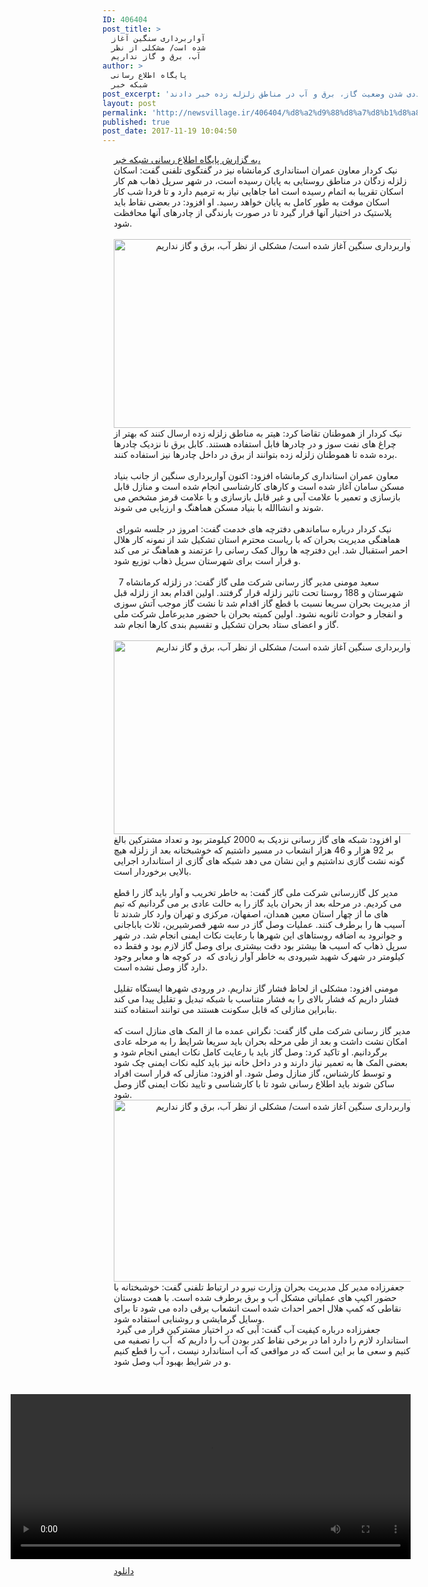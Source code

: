 ```yaml
---
ID: 406404
post_title: >
  آواربرداری سنگین آغاز
  شده است/ مشکلی از نظر
  آب، برق و گاز نداریم
author: >
  پایگاه اطلاع رسانی
  شبکه خبر
post_excerpt: 'معاون عمران استانداری کرمانشاه گفت: اسکان موقت در مناطق روستایی به پایان رسیده و بنیاد مسکن کار آواربرداری سنگین را آغاز کرده است. مدیرکل گاز رسانی شرکت ملی گاز و مدیل کل مدیریت بحران وزارت نیرو نیز از عاددی شدن وضعیت گاز، برق و آب در مناطق زلزله زده خبر دادند.'
layout: post
permalink: 'http://newsvillage.ir/406404/%d8%a2%d9%88%d8%a7%d8%b1%d8%a8%d8%b1%d8%af%d8%a7%d8%b1%db%8c-%d8%b3%d9%86%da%af%db%8c%d9%86-%d8%a2%d8%ba%d8%a7%d8%b2-%d8%b4%d8%af%d9%87-%d8%a7%d8%b3%d8%aa-%d9%85%d8%b4%da%a9%d9%84%db%8c-%d8%a7%d8%b2/'
published: true
post_date: 2017-11-19 10:04:50
---
```

<div><div class="body col-xs-36" style="padding-left:18px; padding-right: 11px;"> 		 			<a href="http://www.irinn.ir/" class="irinn_link">&#1576;&#1607; &#1711;&#1586;&#1575;&#1585;&#1588; &#1662;&#1575;&#1740;&#1711;&#1575;&#1607; &#1575;&#1591;&#1604;&#1575;&#1593; &#1585;&#1587;&#1575;&#1606;&#1740; &#1588;&#1576;&#1705;&#1607; &#1582;&#1576;&#1585;&#1548;</a> 		 		<div><div>&#1606;&#1740;&#1705; &#1705;&#1585;&#1583;&#1575;&#1585; &#1605;&#1593;&#1575;&#1608;&#1606; &#1593;&#1605;&#1585;&#1575;&#1606; &#1575;&#1587;&#1578;&#1575;&#1606;&#1583;&#1575;&#1585;&#1740; &#1705;&#1585;&#1605;&#1575;&#1606;&#1588;&#1575;&#1607; &#1606;&#1740;&#1586; &#1583;&#1585; &#1711;&#1601;&#1578;&#1711;&#1608;&#1740; &#1578;&#1604;&#1601;&#1606;&#1740; &#1711;&#1601;&#1578;: 
&#1575;&#1587;&#1705;&#1575;&#1606; &#1586;&#1604;&#1586;&#1604;&#1607; &#1586;&#1583;&#1711;&#1575;&#1606; &#1583;&#1585; &#1605;&#1606;&#1575;&#1591;&#1602; &#1585;&#1608;&#1587;&#1578;&#1575;&#1740;&#1740; &#1576;&#1607; &#1662;&#1575;&#1740;&#1575;&#1606; &#1585;&#1587;&#1740;&#1583;&#1607; &#1575;&#1587;&#1578;&#1548; &#1583;&#1585; &#1588;&#1607;&#1585; &#1587;&#1585;&#1662;&#1604; &#1584;&#1607;&#1575;&#1576; 
&#1607;&#1605; &#1705;&#1575;&#1585; &#1575;&#1587;&#1705;&#1575;&#1606; &#1578;&#1602;&#1585;&#1740;&#1576;&#1575; &#1576;&#1607; &#1575;&#1578;&#1605;&#1575;&#1605; &#1585;&#1587;&#1740;&#1583;&#1607; &#1575;&#1587;&#1578; &#1575;&#1605;&#1575; &#1580;&#1575;&#1607;&#1575;&#1740;&#1740; &#1606;&#1740;&#1575;&#1586; &#1576;&#1607; &#1578;&#1585;&#1605;&#1740;&#1605; &#1583;&#1575;&#1585;&#1583; &#1608; 
&#1578;&#1575; &#1601;&#1585;&#1583;&#1575; &#1588;&#1576; &#1705;&#1575;&#1585; &#1575;&#1587;&#1705;&#1575;&#1606; &#1605;&#1608;&#1602;&#1578; &#1576;&#1607; &#1591;&#1608;&#1585; &#1705;&#1575;&#1605;&#1604; &#1576;&#1607; &#1662;&#1575;&#1740;&#1575;&#1606; &#1582;&#1608;&#1575;&#1607;&#1583; &#1585;&#1587;&#1740;&#1583;. &#1575;&#1608; &#1575;&#1601;&#1586;&#1608;&#1583;: &#1583;&#1585; 
&#1576;&#1593;&#1590;&#1740; &#1606;&#1602;&#1575;&#1591; &#1576;&#1575;&#1740;&#1583; &#1662;&#1604;&#1575;&#1587;&#1578;&#1740;&#1705; &#1583;&#1585; &#1575;&#1582;&#1578;&#1740;&#1575;&#1585; &#1570;&#1606;&#1607;&#1575; &#1602;&#1585;&#1575;&#1585; &#1711;&#1740;&#1585;&#1583; &#1578;&#1575; &#1583;&#1585; &#1589;&#1608;&#1585;&#1578; &#1576;&#1575;&#1585;&#1606;&#1583;&#1711;&#1740; &#1575;&#1586; 
&#1670;&#1575;&#1583;&#1585;&#1607;&#1575;&#1740; &#1570;&#1606;&#1607;&#1575; &#1605;&#1581;&#1575;&#1601;&#1592;&#1578; &#1588;&#1608;&#1583;.</div><div align="center">&nbsp;<img style="border: medium none;" alt="&#1570;&#1608;&#1575;&#1585;&#1576;&#1585;&#1583;&#1575;&#1585;&#1740; &#1587;&#1606;&#1711;&#1740;&#1606; &#1570;&#1594;&#1575;&#1586; &#1588;&#1583;&#1607; &#1575;&#1587;&#1578;/ &#1605;&#1588;&#1705;&#1604;&#1740; &#1575;&#1586; &#1606;&#1592;&#1585; &#1570;&#1576;&#1548; &#1576;&#1585;&#1602; &#1608; &#1711;&#1575;&#1586; &#1606;&#1583;&#1575;&#1585;&#1740;&#1605;" title="&#1570;&#1608;&#1575;&#1585;&#1576;&#1585;&#1583;&#1575;&#1585;&#1740; &#1587;&#1606;&#1711;&#1740;&#1606; &#1570;&#1594;&#1575;&#1586; &#1588;&#1583;&#1607; &#1575;&#1587;&#1578;/ &#1605;&#1588;&#1705;&#1604;&#1740; &#1575;&#1586; &#1606;&#1592;&#1585; &#1570;&#1576;&#1548; &#1576;&#1585;&#1602; &#1608; &#1711;&#1575;&#1586; &#1606;&#1583;&#1575;&#1585;&#1740;&#1605;" src="http://static.newsvillage.ir/Media/2017/11/efa94466594314d7f6e265fdf4d7b78b.jpeg" height="302" width="530"><br></div><div>&#1606;&#1740;&#1705; &#1705;&#1585;&#1583;&#1575;&#1585; &#1575;&#1586; &#1607;&#1605;&#1608;&#1591;&#1606;&#1575;&#1606; 
&#1578;&#1602;&#1575;&#1590;&#1575; &#1705;&#1585;&#1583;: &#1607;&#1740;&#1578;&#1585; &#1576;&#1607; &#1605;&#1606;&#1575;&#1591;&#1602; &#1586;&#1604;&#1586;&#1604;&#1607; &#1586;&#1583;&#1607; &#1575;&#1585;&#1587;&#1575;&#1604; &#1705;&#1606;&#1606;&#1583; &#1705;&#1607; &#1576;&#1607;&#1578;&#1585; &#1575;&#1586; &#1670;&#1585;&#1575;&#1594; &#1607;&#1575;&#1740; &#1606;&#1601;&#1578; 
&#1587;&#1608;&#1586; &#1608; &#1583;&#1585; &#1670;&#1575;&#1583;&#1585;&#1607;&#1575; &#1601;&#1575;&#1576;&#1604; &#1575;&#1587;&#1578;&#1601;&#1575;&#1583;&#1607; &#1607;&#1587;&#1578;&#1606;&#1583;. &#1705;&#1575;&#1576;&#1604; &#1576;&#1585;&#1602; &#1606;&#1575; &#1606;&#1586;&#1583;&#1740;&#1705; &#1670;&#1575;&#1583;&#1585;&#1607;&#1575; &#1576;&#1585;&#1583;&#1607; &#1588;&#1583;&#1607; &#1578;&#1575;
 &#1607;&#1605;&#1608;&#1591;&#1606;&#1575;&#1606; &#1586;&#1604;&#1586;&#1604;&#1607; &#1586;&#1583;&#1607; &#1576;&#1578;&#1608;&#1575;&#1606;&#1606;&#1583; &#1575;&#1586; &#1576;&#1585;&#1602; &#1583;&#1585; &#1583;&#1575;&#1582;&#1604; &#1670;&#1575;&#1583;&#1585;&#1607;&#1575; &#1606;&#1740;&#1586; &#1575;&#1587;&#1578;&#1601;&#1575;&#1583;&#1607; &#1705;&#1606;&#1606;&#1583;.</div><div>&nbsp;</div><div>
 &#1605;&#1593;&#1575;&#1608;&#1606; &#1593;&#1605;&#1585;&#1575;&#1606; &#1575;&#1587;&#1578;&#1575;&#1606;&#1583;&#1575;&#1585;&#1740; &#1705;&#1585;&#1605;&#1575;&#1606;&#1588;&#1575;&#1607; &#1575;&#1601;&#1586;&#1608;&#1583;: &#1575;&#1705;&#1606;&#1608;&#1606; &#1570;&#1608;&#1575;&#1585;&#1576;&#1585;&#1583;&#1575;&#1585;&#1740; &#1587;&#1606;&#1711;&#1740;&#1606; &#1575;&#1586; &#1580;&#1575;&#1606;&#1576; 
&#1576;&#1606;&#1740;&#1575;&#1583; &#1605;&#1587;&#1705;&#1606; &#1587;&#1575;&#1605;&#1575;&#1606; &#1570;&#1594;&#1575;&#1586; &#1588;&#1583;&#1607; &#1575;&#1587;&#1578; &#1608; &#1705;&#1575;&#1585;&#1607;&#1575;&#1740; &#1705;&#1575;&#1585;&#1588;&#1606;&#1575;&#1587;&#1740; &#1575;&#1606;&#1580;&#1575;&#1605; &#1588;&#1583;&#1607; &#1575;&#1587;&#1578; &#1608; &#1605;&#1606;&#1575;&#1586;&#1604; 
&#1602;&#1575;&#1576;&#1604; &#1576;&#1575;&#1586;&#1587;&#1575;&#1586;&#1740; &#1608; &#1578;&#1593;&#1605;&#1740;&#1585; &#1576;&#1575; &#1593;&#1604;&#1575;&#1605;&#1578; &#1570;&#1576;&#1740; &#1608; &#1594;&#1740;&#1585; &#1602;&#1575;&#1576;&#1604; &#1576;&#1575;&#1586;&#1587;&#1575;&#1586;&#1740; &#1608; &#1576;&#1575; &#1593;&#1604;&#1575;&#1605;&#1578; &#1602;&#1585;&#1605;&#1586; 
&#1605;&#1588;&#1582;&#1589; &#1605;&#1740; &#1588;&#1608;&#1606;&#1583; &#1608; &#1575;&#1606;&#1588;&#1575;&#1575;&#1604;&#1604;&#1607; &#1576;&#1575; &#1576;&#1606;&#1740;&#1575;&#1583; &#1605;&#1587;&#1705;&#1606; &#1607;&#1605;&#1575;&#1607;&#1606;&#1711; &#1608; &#1575;&#1585;&#1586;&#1740;&#1575;&#1576;&#1740; &#1605;&#1740; &#1588;&#1608;&#1606;&#1583;.&nbsp; </div><div>&nbsp;</div><div>&nbsp;&#1606;&#1740;&#1705;
 &#1705;&#1585;&#1583;&#1575;&#1585; &#1583;&#1585;&#1576;&#1575;&#1585;&#1607; &#1587;&#1575;&#1605;&#1575;&#1606;&#1583;&#1607;&#1740; &#1583;&#1601;&#1578;&#1585;&#1670;&#1607; &#1607;&#1575;&#1740; &#1582;&#1583;&#1605;&#1578; &#1711;&#1601;&#1578;: &#1575;&#1605;&#1585;&#1608;&#1586; &#1583;&#1585; &#1580;&#1604;&#1587;&#1607; &#1588;&#1608;&#1585;&#1575;&#1740; &#1607;&#1605;&#1575;&#1607;&#1606;&#1711;&#1740; 
&#1605;&#1583;&#1740;&#1585;&#1740;&#1578; &#1576;&#1581;&#1585;&#1575;&#1606; &#1705;&#1607; &#1576;&#1575; &#1585;&#1740;&#1575;&#1587;&#1578; &#1605;&#1581;&#1578;&#1585;&#1605; &#1575;&#1587;&#1578;&#1575;&#1606; &#1578;&#1588;&#1705;&#1740;&#1604; &#1588;&#1583; &#1575;&#1586; &#1606;&#1605;&#1608;&#1606;&#1607; &#1705;&#1575;&#1585; &#1607;&#1604;&#1575;&#1604; &#1575;&#1581;&#1605;&#1585; 
&#1575;&#1587;&#1578;&#1602;&#1576;&#1575;&#1604; &#1588;&#1583;. &#1575;&#1740;&#1606; &#1583;&#1601;&#1578;&#1585;&#1670;&#1607; &#1607;&#1575; &#1585;&#1608;&#1575;&#1604; &#1705;&#1605;&#1705; &#1585;&#1587;&#1575;&#1606;&#1740; &#1585;&#1575; &#1593;&#1586;&#1578;&#1605;&#1606;&#1583; &#1608; &#1607;&#1605;&#1575;&#1607;&#1606;&#1711; &#1578;&#1585; &#1605;&#1740; &#1705;&#1606;&#1583; &#1608; 
&#1602;&#1585;&#1575;&#1585; &#1575;&#1587;&#1578; &#1576;&#1585;&#1575;&#1740; &#1588;&#1607;&#1585;&#1587;&#1578;&#1575;&#1606; &#1587;&#1585;&#1662;&#1604; &#1584;&#1607;&#1575;&#1576; &#1578;&#1608;&#1586;&#1740;&#1593; &#1588;&#1608;&#1583;. </div><div>&nbsp;<div></div></div>&nbsp;&nbsp;&#1587;&#1593;&#1740;&#1583; &#1605;&#1608;&#1605;&#1606;&#1740; &#1605;&#1583;&#1740;&#1585; &#1711;&#1575;&#1586; &#1585;&#1587;&#1575;&#1606;&#1740; &#1588;&#1585;&#1705;&#1578; &#1605;&#1604;&#1740; &#1711;&#1575;&#1586; &#1711;&#1601;&#1578;: &#1583;&#1585; &#1586;&#1604;&#1586;&#1604;&#1607; &#1705;&#1585;&#1605;&#1575;&#1606;&#1588;&#1575;&#1607; 7 &#1588;&#1607;&#1585;&#1587;&#1578;&#1575;&#1606; &#1608; 188 &#1585;&#1608;&#1587;&#1578;&#1575; &#1578;&#1581;&#1578; &#1578;&#1575;&#1579;&#1740;&#1585; &#1586;&#1604;&#1586;&#1604;&#1607; &#1602;&#1585;&#1575;&#1585; &#1711;&#1585;&#1601;&#1578;&#1606;&#1583;. &#1575;&#1608;&#1604;&#1740;&#1606; &#1575;&#1602;&#1583;&#1575;&#1605; &#1576;&#1593;&#1583; &#1575;&#1586; &#1586;&#1604;&#1586;&#1604;&#1607; &#1602;&#1576;&#1604; &#1575;&#1586; &#1605;&#1583;&#1740;&#1585;&#1740;&#1578; &#1576;&#1581;&#1585;&#1575;&#1606; &#1587;&#1585;&#1740;&#1593;&#1575; &#1606;&#1587;&#1576;&#1578; &#1576;&#1575; &#1602;&#1591;&#1593; &#1711;&#1575;&#1586; &#1575;&#1602;&#1583;&#1575;&#1605; &#1588;&#1583; &#1578;&#1575; &#1606;&#1588;&#1578; &#1711;&#1575;&#1586; &#1605;&#1608;&#1580;&#1576; &#1570;&#1578;&#1588; &#1587;&#1608;&#1586;&#1740; &#1608; &#1575;&#1606;&#1601;&#1580;&#1575;&#1585; &#1608; &#1581;&#1608;&#1575;&#1583;&#1579; &#1579;&#1575;&#1606;&#1608;&#1740;&#1607; &#1606;&#1588;&#1608;&#1583;. &#1575;&#1608;&#1604;&#1740;&#1606; &#1705;&#1605;&#1740;&#1578;&#1607; &#1576;&#1581;&#1585;&#1575;&#1606; &#1576;&#1575; &#1581;&#1590;&#1608;&#1585; &#1605;&#1583;&#1740;&#1585;&#1593;&#1575;&#1605;&#1604; &#1588;&#1585;&#1705;&#1578; &#1605;&#1604;&#1740; &#1711;&#1575;&#1586; &#1608; &#1575;&#1593;&#1590;&#1575;&#1740; &#1587;&#1578;&#1575;&#1583; &#1576;&#1581;&#1585;&#1575;&#1606; &#1578;&#1588;&#1705;&#1740;&#1604; &#1608; &#1578;&#1602;&#1587;&#1740;&#1605; &#1576;&#1606;&#1583;&#1740; &#1705;&#1575;&#1585;&#1607;&#1575; &#1575;&#1606;&#1580;&#1575;&#1605; &#1588;&#1583;. </div><div align="center">&nbsp;<img style="border: medium none;" alt="&#1570;&#1608;&#1575;&#1585;&#1576;&#1585;&#1583;&#1575;&#1585;&#1740; &#1587;&#1606;&#1711;&#1740;&#1606; &#1570;&#1594;&#1575;&#1586; &#1588;&#1583;&#1607; &#1575;&#1587;&#1578;/ &#1605;&#1588;&#1705;&#1604;&#1740; &#1575;&#1586; &#1606;&#1592;&#1585; &#1570;&#1576;&#1548; &#1576;&#1585;&#1602; &#1608; &#1711;&#1575;&#1586; &#1606;&#1583;&#1575;&#1585;&#1740;&#1605;" title="&#1570;&#1608;&#1575;&#1585;&#1576;&#1585;&#1583;&#1575;&#1585;&#1740; &#1587;&#1606;&#1711;&#1740;&#1606; &#1570;&#1594;&#1575;&#1586; &#1588;&#1583;&#1607; &#1575;&#1587;&#1578;/ &#1605;&#1588;&#1705;&#1604;&#1740; &#1575;&#1586; &#1606;&#1592;&#1585; &#1570;&#1576;&#1548; &#1576;&#1585;&#1602; &#1608; &#1711;&#1575;&#1586; &#1606;&#1583;&#1575;&#1585;&#1740;&#1605;" src="http://static.newsvillage.ir/Media/2017/11/3fba0e63a1ffa24140820191bb3c0031.jpeg" height="310" width="530"></div><div>&#1575;&#1608; &#1575;&#1601;&#1586;&#1608;&#1583;: &#1588;&#1576;&#1705;&#1607; &#1607;&#1575;&#1740; &#1711;&#1575;&#1586; &#1585;&#1587;&#1575;&#1606;&#1740; &#1606;&#1586;&#1583;&#1740;&#1705; &#1576;&#1607; 2000 &#1705;&#1740;&#1604;&#1608;&#1605;&#1578;&#1585; &#1576;&#1608;&#1583; &#1608; &#1578;&#1593;&#1583;&#1575;&#1583; &#1605;&#1588;&#1578;&#1585;&#1705;&#1740;&#1606; &#1576;&#1575;&#1604;&#1594; &#1576;&#1585; 92 &#1607;&#1586;&#1575;&#1585; &#1608; 46 &#1607;&#1586;&#1575;&#1585; &#1575;&#1606;&#1588;&#1593;&#1575;&#1576; &#1583;&#1585; &#1605;&#1587;&#1740;&#1585; &#1583;&#1575;&#1588;&#1578;&#1740;&#1605; &#1705;&#1607; &#1582;&#1608;&#1588;&#1576;&#1582;&#1578;&#1575;&#1606;&#1607; &#1576;&#1593;&#1583; &#1575;&#1586; &#1586;&#1604;&#1586;&#1604;&#1607; &#1607;&#1740;&#1670; &#1711;&#1608;&#1606;&#1607; &#1606;&#1588;&#1578; &#1711;&#1575;&#1586;&#1740; &#1606;&#1583;&#1575;&#1588;&#1578;&#1740;&#1605; &#1608; &#1575;&#1740;&#1606; &#1606;&#1588;&#1575;&#1606; &#1605;&#1740; &#1583;&#1607;&#1583; &#1588;&#1576;&#1705;&#1607; &#1607;&#1575;&#1740; &#1711;&#1575;&#1586;&#1740; &#1575;&#1586; &#1575;&#1587;&#1578;&#1575;&#1606;&#1583;&#1575;&#1585;&#1583; &#1575;&#1580;&#1585;&#1575;&#1740;&#1740; &#1576;&#1575;&#1604;&#1575;&#1740;&#1740; &#1576;&#1585;&#1582;&#1608;&#1585;&#1583;&#1575;&#1585; &#1575;&#1587;&#1578;. </div><div>&nbsp;<div></div></div><div>&#1605;&#1583;&#1740;&#1585; &#1705;&#1604; &#1711;&#1575;&#1586;&#1585;&#1587;&#1575;&#1606;&#1740; &#1588;&#1585;&#1705;&#1578; &#1605;&#1604;&#1740; &#1711;&#1575;&#1586; &#1711;&#1601;&#1578;: &#1576;&#1607; &#1582;&#1575;&#1591;&#1585; &#1578;&#1582;&#1585;&#1740;&#1576; &#1608; &#1570;&#1608;&#1575;&#1585; &#1576;&#1575;&#1740;&#1583; &#1711;&#1575;&#1586; &#1585;&#1575; &#1602;&#1591;&#1593; &#1605;&#1740; &#1705;&#1585;&#1583;&#1740;&#1605;. &#1583;&#1585; &#1605;&#1585;&#1581;&#1604;&#1607; &#1576;&#1593;&#1583; &#1575;&#1586; &#1576;&#1581;&#1585;&#1575;&#1606; &#1576;&#1575;&#1740;&#1583; &#1711;&#1575;&#1586; &#1585;&#1575; &#1576;&#1607; &#1581;&#1575;&#1604;&#1578; &#1593;&#1575;&#1583;&#1740; &#1576;&#1585; &#1605;&#1740; &#1711;&#1585;&#1583;&#1575;&#1606;&#1740;&#1605; &#1705;&#1607; &#1578;&#1740;&#1605; &#1607;&#1575;&#1740; &#1605;&#1575; &#1575;&#1586; &#1670;&#1607;&#1575;&#1585; &#1575;&#1587;&#1578;&#1575;&#1606; &#1605;&#1593;&#1740;&#1606; &#1607;&#1605;&#1583;&#1575;&#1606;&#1548; &#1575;&#1589;&#1601;&#1607;&#1575;&#1606;&#1548; &#1605;&#1585;&#1705;&#1586;&#1740; &#1608; &#1578;&#1607;&#1585;&#1575;&#1606; &#1608;&#1575;&#1585;&#1583; &#1705;&#1575;&#1585; &#1588;&#1583;&#1606;&#1583; &#1578;&#1575; &#1570;&#1587;&#1740;&#1576; &#1607;&#1575; &#1585;&#1575; &#1576;&#1585;&#1591;&#1585;&#1601; &#1705;&#1606;&#1606;&#1583;. &#1593;&#1605;&#1604;&#1740;&#1575;&#1578; &#1608;&#1589;&#1604; &#1711;&#1575;&#1586; &#1583;&#1585; &#1587;&#1607; &#1588;&#1607;&#1585; &#1602;&#1589;&#1585;&#1588;&#1740;&#1585;&#1740;&#1606;&#1548; &#1579;&#1604;&#1575;&#1579; &#1576;&#1575;&#1576;&#1575;&#1580;&#1575;&#1606;&#1740; &#1608; &#1580;&#1608;&#1575;&#1606;&#1585;&#1608;&#1583; &#1576;&#1607; &#1575;&#1590;&#1575;&#1601;&#1607; &#1585;&#1608;&#1587;&#1578;&#1575;&#1607;&#1575;&#1740; &#1575;&#1740;&#1606; &#1588;&#1607;&#1585;&#1607;&#1575; &#1576;&#1575; &#1585;&#1593;&#1575;&#1740;&#1578; &#1606;&#1705;&#1575;&#1578; &#1575;&#1740;&#1605;&#1606;&#1740; &#1575;&#1606;&#1580;&#1575;&#1605; &#1588;&#1583;. &#1583;&#1585; &#1588;&#1607;&#1585; &#1587;&#1585;&#1662;&#1604; &#1584;&#1607;&#1575;&#1576; &#1705;&#1607; &#1575;&#1587;&#1740;&#1576; &#1607;&#1575; &#1576;&#1740;&#1588;&#1578;&#1585; &#1576;&#1608;&#1583; &#1583;&#1602;&#1578; &#1576;&#1740;&#1588;&#1578;&#1585;&#1740; &#1576;&#1585;&#1575;&#1740; &#1608;&#1589;&#1604; &#1711;&#1575;&#1586; &#1604;&#1575;&#1586;&#1605; &#1576;&#1608;&#1583; &#1608; &#1601;&#1602;&#1591; &#1583;&#1607; &#1705;&#1740;&#1604;&#1608;&#1605;&#1578;&#1585; &#1583;&#1585; &#1588;&#1607;&#1585;&#1705; &#1588;&#1607;&#1740;&#1583; &#1588;&#1740;&#1585;&#1608;&#1583;&#1740; &#1576;&#1607; &#1582;&#1575;&#1591;&#1585; &#1570;&#1608;&#1575;&#1585; &#1586;&#1740;&#1575;&#1583;&#1740; &#1705;&#1607;&nbsp; &#1583;&#1585; &#1705;&#1608;&#1670;&#1607; &#1607;&#1575; &#1608; &#1605;&#1593;&#1575;&#1576;&#1585; &#1608;&#1580;&#1608;&#1583; &#1583;&#1575;&#1585;&#1583; &#1711;&#1575;&#1586; &#1608;&#1589;&#1604; &#1606;&#1588;&#1583;&#1607; &#1575;&#1587;&#1578;. <br><div></div></div><div>&nbsp;</div><div>&#1605;&#1608;&#1605;&#1606;&#1740; &#1575;&#1601;&#1586;&#1608;&#1583;: &#1605;&#1588;&#1705;&#1604;&#1740; &#1575;&#1586; &#1604;&#1581;&#1575;&#1592; &#1601;&#1588;&#1575;&#1585; &#1711;&#1575;&#1586; &#1606;&#1583;&#1575;&#1585;&#1740;&#1605;. &#1583;&#1585; &#1608;&#1585;&#1608;&#1583;&#1740; &#1588;&#1607;&#1585;&#1607;&#1575; &#1575;&#1740;&#1587;&#1578;&#1711;&#1575;&#1607; &#1578;&#1602;&#1604;&#1740;&#1604; &#1601;&#1588;&#1575;&#1585; &#1583;&#1575;&#1585;&#1740;&#1605; &#1705;&#1607; &#1601;&#1588;&#1575;&#1585; &#1576;&#1575;&#1604;&#1575;&#1740; &#1585;&#1575; &#1576;&#1607; &#1601;&#1588;&#1575;&#1585; &#1605;&#1578;&#1606;&#1575;&#1587;&#1576; &#1576;&#1575; &#1588;&#1576;&#1705;&#1607; &#1578;&#1576;&#1583;&#1740;&#1604; &#1608; &#1578;&#1602;&#1604;&#1740;&#1604; &#1662;&#1740;&#1583;&#1575; &#1605;&#1740; &#1705;&#1606;&#1583; &#1576;&#1606;&#1575;&#1576;&#1585;&#1575;&#1740;&#1606; &#1605;&#1606;&#1575;&#1586;&#1604;&#1740; &#1705;&#1607; &#1602;&#1575;&#1576;&#1604; &#1587;&#1705;&#1608;&#1606;&#1578; &#1607;&#1587;&#1578;&#1606;&#1583; &#1605;&#1740; &#1578;&#1608;&#1575;&#1606;&#1606;&#1583; &#1575;&#1587;&#1578;&#1601;&#1575;&#1583;&#1607; &#1705;&#1606;&#1606;&#1583;.</div><div>&nbsp; </div><div>&#1605;&#1583;&#1740;&#1585; &#1711;&#1575;&#1586; &#1585;&#1587;&#1575;&#1606;&#1740; &#1588;&#1585;&#1705;&#1578; &#1605;&#1604;&#1740; &#1711;&#1575;&#1586; &#1711;&#1601;&#1578;: &#1606;&#1711;&#1585;&#1575;&#1606;&#1740; &#1593;&#1605;&#1583;&#1607; &#1605;&#1575; &#1575;&#1586; &#1575;&#1604;&#1605;&#1705; &#1607;&#1575;&#1740; &#1605;&#1606;&#1575;&#1586;&#1604; &#1575;&#1587;&#1578; &#1705;&#1607; &#1575;&#1605;&#1705;&#1575;&#1606; &#1606;&#1588;&#1578; &#1583;&#1575;&#1588;&#1578; &#1608; &#1576;&#1593;&#1583; &#1575;&#1586; &#1591;&#1740; &#1605;&#1585;&#1581;&#1604;&#1607; &#1576;&#1581;&#1585;&#1575;&#1606; &#1576;&#1575;&#1740;&#1583; &#1587;&#1585;&#1740;&#1593;&#1575; &#1588;&#1585;&#1575;&#1740;&#1591; &#1585;&#1575; &#1576;&#1607; &#1605;&#1585;&#1581;&#1604;&#1607; &#1593;&#1575;&#1583;&#1740; &#1576;&#1585;&#1711;&#1585;&#1583;&#1575;&#1606;&#1740;&#1605;. &#1575;&#1608; &#1578;&#1575;&#1705;&#1740;&#1583; &#1705;&#1585;&#1583;: &#1608;&#1589;&#1604; &#1711;&#1575;&#1586; &#1576;&#1575;&#1740;&#1583; &#1576;&#1575; &#1585;&#1593;&#1575;&#1740;&#1578; &#1705;&#1575;&#1605;&#1604; &#1606;&#1705;&#1575;&#1578; &#1575;&#1740;&#1605;&#1606;&#1740; &#1575;&#1606;&#1580;&#1575;&#1605; &#1588;&#1608;&#1583; &#1608; &#1576;&#1593;&#1590;&#1740; &#1575;&#1604;&#1605;&#1705; &#1607;&#1575; &#1576;&#1607; &#1578;&#1593;&#1605;&#1740;&#1585; &#1606;&#1740;&#1575;&#1586; &#1583;&#1575;&#1585;&#1606;&#1583; &#1608; &#1583;&#1585; &#1583;&#1575;&#1582;&#1604; &#1582;&#1575;&#1606;&#1607; &#1606;&#1740;&#1586; &#1576;&#1575;&#1740;&#1583; &#1705;&#1604;&#1740;&#1607; &#1606;&#1705;&#1575;&#1578; &#1575;&#1740;&#1605;&#1606;&#1740; &#1670;&#1705; &#1588;&#1608;&#1583; &#1608; &#1578;&#1608;&#1587;&#1591; &#1705;&#1575;&#1585;&#1588;&#1606;&#1575;&#1587;&#1548; &#1711;&#1575;&#1586; &#1605;&#1606;&#1575;&#1586;&#1604; &#1608;&#1589;&#1604; &#1588;&#1608;&#1583;. &#1575;&#1608; &#1575;&#1601;&#1586;&#1608;&#1583;: &#1605;&#1606;&#1575;&#1586;&#1604;&#1740; &#1705;&#1607; &#1602;&#1585;&#1575;&#1585; &#1575;&#1587;&#1578; &#1575;&#1601;&#1585;&#1575;&#1583; &#1587;&#1575;&#1705;&#1606; &#1588;&#1608;&#1606;&#1583; &#1576;&#1575;&#1740;&#1583; &#1575;&#1591;&#1604;&#1575;&#1593; &#1585;&#1587;&#1575;&#1606;&#1740; &#1588;&#1608;&#1583; &#1578;&#1575; &#1576;&#1575; &#1705;&#1575;&#1585;&#1588;&#1606;&#1575;&#1587;&#1740; &#1608; &#1578;&#1575;&#1740;&#1740;&#1583; &#1606;&#1705;&#1575;&#1578; &#1575;&#1740;&#1605;&#1606;&#1740; &#1711;&#1575;&#1586; &#1608;&#1589;&#1604; &#1588;&#1608;&#1583;.&nbsp;</div><div><div></div></div><div align="center"><img style="border: medium none;" alt="&#1570;&#1608;&#1575;&#1585;&#1576;&#1585;&#1583;&#1575;&#1585;&#1740; &#1587;&#1606;&#1711;&#1740;&#1606; &#1570;&#1594;&#1575;&#1586; &#1588;&#1583;&#1607; &#1575;&#1587;&#1578;/ &#1605;&#1588;&#1705;&#1604;&#1740; &#1575;&#1586; &#1606;&#1592;&#1585; &#1570;&#1576;&#1548; &#1576;&#1585;&#1602; &#1608; &#1711;&#1575;&#1586; &#1606;&#1583;&#1575;&#1585;&#1740;&#1605;" title="&#1570;&#1608;&#1575;&#1585;&#1576;&#1585;&#1583;&#1575;&#1585;&#1740; &#1587;&#1606;&#1711;&#1740;&#1606; &#1570;&#1594;&#1575;&#1586; &#1588;&#1583;&#1607; &#1575;&#1587;&#1578;/ &#1605;&#1588;&#1705;&#1604;&#1740; &#1575;&#1586; &#1606;&#1592;&#1585; &#1570;&#1576;&#1548; &#1576;&#1585;&#1602; &#1608; &#1711;&#1575;&#1586; &#1606;&#1583;&#1575;&#1585;&#1740;&#1605;" src="http://static.newsvillage.ir/Media/2017/11/5c99e5d4d068e88bc28e7538129b2143.jpeg" height="291" width="530"><br></div><div>&#1580;&#1593;&#1601;&#1585;&#1586;&#1575;&#1583;&#1607; &#1605;&#1583;&#1740;&#1585; &#1705;&#1604; &#1605;&#1583;&#1740;&#1585;&#1740;&#1578; &#1576;&#1581;&#1585;&#1575;&#1606; &#1608;&#1586;&#1575;&#1585;&#1578; &#1606;&#1740;&#1585;&#1608; &#1583;&#1585; &#1575;&#1585;&#1578;&#1576;&#1575;&#1591; &#1578;&#1604;&#1601;&#1606;&#1740; &#1711;&#1601;&#1578;: &#1582;&#1608;&#1588;&#1576;&#1582;&#1578;&#1575;&#1606;&#1607; &#1576;&#1575; &#1581;&#1590;&#1608;&#1585; &#1575;&#1705;&#1740;&#1662; &#1607;&#1575;&#1740; &#1593;&#1605;&#1604;&#1740;&#1575;&#1578;&#1740; &#1605;&#1588;&#1705;&#1604; &#1570;&#1576; &#1608; &#1576;&#1585;&#1602; &#1576;&#1585;&#1591;&#1585;&#1601; &#1588;&#1583;&#1607; &#1575;&#1587;&#1578;. &#1576;&#1575; &#1607;&#1605;&#1578; &#1583;&#1608;&#1587;&#1578;&#1575;&#1606; &#1606;&#1602;&#1575;&#1591;&#1740; &#1705;&#1607; &#1705;&#1605;&#1662; &#1607;&#1604;&#1575;&#1604; &#1575;&#1581;&#1605;&#1585; &#1575;&#1581;&#1583;&#1575;&#1579; &#1588;&#1583;&#1607; &#1575;&#1587;&#1578; &#1575;&#1606;&#1588;&#1593;&#1575;&#1576; &#1576;&#1585;&#1602;&#1740; &#1583;&#1575;&#1583;&#1607; &#1605;&#1740; &#1588;&#1608;&#1583; &#1578;&#1575; &#1576;&#1585;&#1575;&#1740; &#1608;&#1587;&#1575;&#1740;&#1604; &#1711;&#1585;&#1605;&#1575;&#1740;&#1588;&#1740; &#1608; &#1585;&#1608;&#1588;&#1606;&#1575;&#1740;&#1740; &#1575;&#1587;&#1578;&#1601;&#1575;&#1583;&#1607; &#1588;&#1608;&#1583;. </div><div>&nbsp;&#1580;&#1593;&#1601;&#1585;&#1586;&#1575;&#1583;&#1607; &#1583;&#1585;&#1576;&#1575;&#1585;&#1607; &#1705;&#1740;&#1601;&#1740;&#1578; &#1570;&#1576; &#1711;&#1601;&#1578;: &#1570;&#1576;&#1740; &#1705;&#1607; &#1583;&#1585; &#1575;&#1582;&#1578;&#1740;&#1575;&#1585; &#1605;&#1588;&#1578;&#1585;&#1705;&#1740;&#1606; &#1602;&#1585;&#1575;&#1585; &#1605;&#1740; &#1711;&#1740;&#1585;&#1583; &#1575;&#1587;&#1578;&#1575;&#1606;&#1583;&#1575;&#1585;&#1583; &#1604;&#1575;&#1586;&#1605; &#1585;&#1575; &#1583;&#1575;&#1585;&#1583; &#1575;&#1605;&#1575; &#1583;&#1585; &#1576;&#1585;&#1582;&#1740; &#1606;&#1602;&#1575;&#1591; &#1705;&#1583;&#1585; &#1576;&#1608;&#1583;&#1606; &#1570;&#1576; &#1585;&#1575; &#1583;&#1575;&#1585;&#1740;&#1605; &#1705;&#1607;&nbsp; &#1570;&#1576; &#1585;&#1575; &#1578;&#1589;&#1601;&#1740;&#1607; &#1605;&#1740; &#1705;&#1606;&#1740;&#1605; &#1608; &#1587;&#1593;&#1740; &#1605;&#1575; &#1576;&#1585; &#1575;&#1740;&#1606; &#1575;&#1587;&#1578; &#1705;&#1607; &#1583;&#1585; &#1605;&#1608;&#1575;&#1602;&#1593;&#1740; &#1705;&#1607; &#1570;&#1576; &#1575;&#1587;&#1578;&#1575;&#1606;&#1583;&#1575;&#1585;&#1583; &#1606;&#1740;&#1587;&#1578; &#1548; &#1570;&#1576; &#1585;&#1575; &#1602;&#1591;&#1593; &#1705;&#1606;&#1740;&#1605; &#1608; &#1583;&#1585; &#1588;&#1585;&#1575;&#1740;&#1591; &#1576;&#1607;&#1576;&#1608;&#1583; &#1570;&#1576; &#1608;&#1589;&#1604; &#1588;&#1608;&#1583;.</div><br><div>&nbsp;</div><div><div>     <div style="max-width:100%;height:auto;margin:10px auto;direction: rtl;" class="flowplayer_embed">                   <div class="player_84637" data-ratio="0.56" style="max-width:100%;height: auto;">         	 		    	<video class="video-js vjs-default-skin" controls="" preload="auto" width="640" height="264"><source type="video/mp4" src="http://www.irinn.ir/files/fa/news/1396/8/27/84636_774.mp4" data-engine="html5"></source></video></div>     </div>          <div class="video_dl">           <a href="http://www.irinn.ir/files/fa/news/1396/8/27/84636_774.mp4" download=""><span>&#1583;&#1575;&#1606;&#1604;&#1608;&#1583;</span></a>     </div> </div><br></div><br><div class="wrapper"></div> 	<div class="wrapper"></div> 	</div></div>